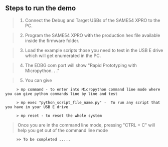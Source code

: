 ## Steps to run the demo

> 1. Connect the Debug and Target USBs of the SAME54 XPRO to the PC.

> 2. Program the SAME54 XPRO with the production hex file available inside the firmware folder.

> 3. Load the example scripts those you need to test in the USB E drive which will get enumerated in the PC.

> 4. The EDBG com port will show "Rapid Prototyping with Micropython. . ."

> 5. You can give
 
         > mp command - to enter into Micropython command line mode where you can give python commands line by line and test
		 
		 > mp exec "python_script_file_name.py" -  To run any script that you have in your USB E drive
		 
		 > mp reset - to reset the whole system
		 
> Once you are in the command line mode, pressing "CTRL + C" will help you get out of the command line mode

		 >> To be completed .....

